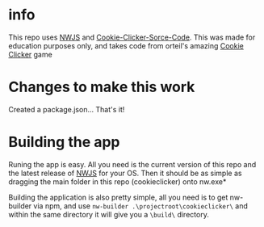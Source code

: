 # info
This repo uses [NWJS](https://github.com/nwjs/nw.js) and  [Cookie-Clicker-Sorce-Code](https://github.com/Trixter9994/Cookie-Clicker-Source-Code).
This was made for education purposes only, and takes code from orteil's amazing [Cookie Clicker](https://orteil.dashnet.org/cookieclicker/) game


# Changes to make this work
Created a package.json... That's it!


# Building the app
Runing the app is easy. All you need is the current version of this repo and the latest release of [NWJS](https://github.com/nwjs/nw.js) for your OS. Then it should be as simple as dragging the main folder in this repo (cookieclicker) onto nw.exe*

Building the application is also pretty simple, all you need is to get nw-builder via npm, and use `nw-builder .\projectroot\cookieclicker\` and within the same directory it will give you a `\build\` directory. 